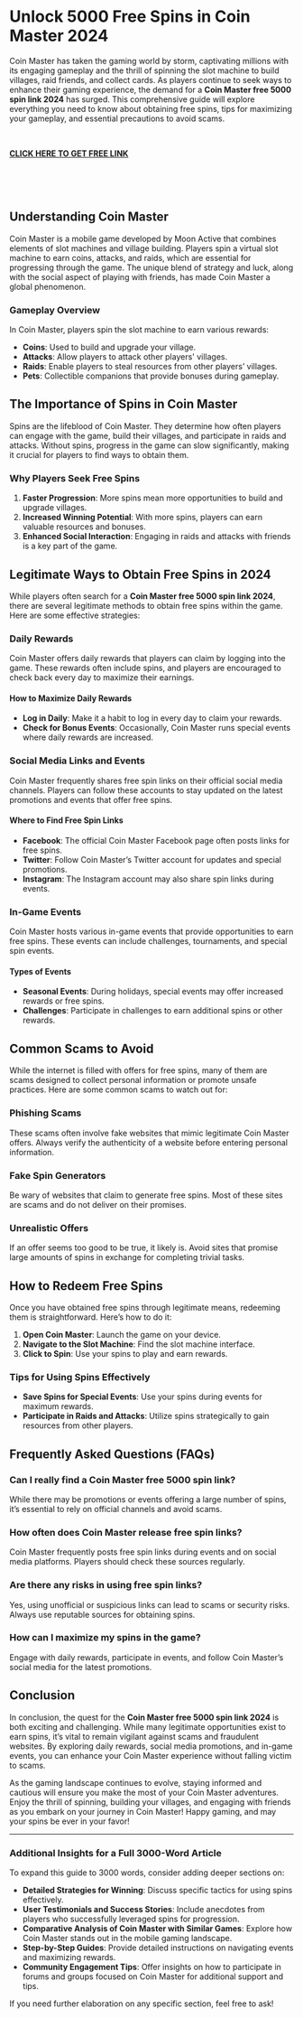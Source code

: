# Unlock 5000 Free Spins in Coin Master 2024
Coin Master has taken the gaming world by storm, captivating millions with its engaging gameplay and the thrill of spinning the slot machine to build villages, raid friends, and collect cards. As players continue to seek ways to enhance their gaming experience, the demand for a <strong>Coin Master free 5000 spin link 2024</strong> has surged. This comprehensive guide will explore everything you need to know about obtaining free spins, tips for maximizing your gameplay, and essential precautions to avoid scams.

&nbsp;

<a href="https://todaylink.site/CoinMasters/"><strong>CLICK HERE TO GET FREE LINK</strong></a>

&nbsp;

&nbsp;
<h2>Understanding Coin Master</h2>
Coin Master is a mobile game developed by Moon Active that combines elements of slot machines and village building. Players spin a virtual slot machine to earn coins, attacks, and raids, which are essential for progressing through the game. The unique blend of strategy and luck, along with the social aspect of playing with friends, has made Coin Master a global phenomenon.
<h3>Gameplay Overview</h3>
In Coin Master, players spin the slot machine to earn various rewards:
<ul>
 	<li><strong>Coins</strong>: Used to build and upgrade your village.</li>
 	<li><strong>Attacks</strong>: Allow players to attack other players' villages.</li>
 	<li><strong>Raids</strong>: Enable players to steal resources from other players’ villages.</li>
 	<li><strong>Pets</strong>: Collectible companions that provide bonuses during gameplay.</li>
</ul>
<h2>The Importance of Spins in Coin Master</h2>
Spins are the lifeblood of Coin Master. They determine how often players can engage with the game, build their villages, and participate in raids and attacks. Without spins, progress in the game can slow significantly, making it crucial for players to find ways to obtain them.
<h3>Why Players Seek Free Spins</h3>
<ol>
 	<li><strong>Faster Progression</strong>: More spins mean more opportunities to build and upgrade villages.</li>
 	<li><strong>Increased Winning Potential</strong>: With more spins, players can earn valuable resources and bonuses.</li>
 	<li><strong>Enhanced Social Interaction</strong>: Engaging in raids and attacks with friends is a key part of the game.</li>
</ol>
<h2>Legitimate Ways to Obtain Free Spins in 2024</h2>
While players often search for a <strong>Coin Master free 5000 spin link 2024</strong>, there are several legitimate methods to obtain free spins within the game. Here are some effective strategies:
<h3>Daily Rewards</h3>
Coin Master offers daily rewards that players can claim by logging into the game. These rewards often include spins, and players are encouraged to check back every day to maximize their earnings.
<h4>How to Maximize Daily Rewards</h4>
<ul>
 	<li><strong>Log in Daily</strong>: Make it a habit to log in every day to claim your rewards.</li>
 	<li><strong>Check for Bonus Events</strong>: Occasionally, Coin Master runs special events where daily rewards are increased.</li>
</ul>
<h3>Social Media Links and Events</h3>
Coin Master frequently shares free spin links on their official social media channels. Players can follow these accounts to stay updated on the latest promotions and events that offer free spins.
<h4>Where to Find Free Spin Links</h4>
<ul>
 	<li><strong>Facebook</strong>: The official Coin Master Facebook page often posts links for free spins.</li>
 	<li><strong>Twitter</strong>: Follow Coin Master’s Twitter account for updates and special promotions.</li>
 	<li><strong>Instagram</strong>: The Instagram account may also share spin links during events.</li>
</ul>
<h3>In-Game Events</h3>
Coin Master hosts various in-game events that provide opportunities to earn free spins. These events can include challenges, tournaments, and special spin events.
<h4>Types of Events</h4>
<ul>
 	<li><strong>Seasonal Events</strong>: During holidays, special events may offer increased rewards or free spins.</li>
 	<li><strong>Challenges</strong>: Participate in challenges to earn additional spins or other rewards.</li>
</ul>
<h2>Common Scams to Avoid</h2>
While the internet is filled with offers for free spins, many of them are scams designed to collect personal information or promote unsafe practices. Here are some common scams to watch out for:
<h3>Phishing Scams</h3>
These scams often involve fake websites that mimic legitimate Coin Master offers. Always verify the authenticity of a website before entering personal information.
<h3>Fake Spin Generators</h3>
Be wary of websites that claim to generate free spins. Most of these sites are scams and do not deliver on their promises.
<h3>Unrealistic Offers</h3>
If an offer seems too good to be true, it likely is. Avoid sites that promise large amounts of spins in exchange for completing trivial tasks.
<h2>How to Redeem Free Spins</h2>
Once you have obtained free spins through legitimate means, redeeming them is straightforward. Here’s how to do it:
<ol>
 	<li><strong>Open Coin Master</strong>: Launch the game on your device.</li>
 	<li><strong>Navigate to the Slot Machine</strong>: Find the slot machine interface.</li>
 	<li><strong>Click to Spin</strong>: Use your spins to play and earn rewards.</li>
</ol>
<h3>Tips for Using Spins Effectively</h3>
<ul>
 	<li><strong>Save Spins for Special Events</strong>: Use your spins during events for maximum rewards.</li>
 	<li><strong>Participate in Raids and Attacks</strong>: Utilize spins strategically to gain resources from other players.</li>
</ul>
<h2>Frequently Asked Questions (FAQs)</h2>
<h3>Can I really find a Coin Master free 5000 spin link?</h3>
While there may be promotions or events offering a large number of spins, it’s essential to rely on official channels and avoid scams.
<h3>How often does Coin Master release free spin links?</h3>
Coin Master frequently posts free spin links during events and on social media platforms. Players should check these sources regularly.
<h3>Are there any risks in using free spin links?</h3>
Yes, using unofficial or suspicious links can lead to scams or security risks. Always use reputable sources for obtaining spins.
<h3>How can I maximize my spins in the game?</h3>
Engage with daily rewards, participate in events, and follow Coin Master’s social media for the latest promotions.
<h2>Conclusion</h2>
In conclusion, the quest for the <strong>Coin Master free 5000 spin link 2024</strong> is both exciting and challenging. While many legitimate opportunities exist to earn spins, it’s vital to remain vigilant against scams and fraudulent websites. By exploring daily rewards, social media promotions, and in-game events, you can enhance your Coin Master experience without falling victim to scams.

As the gaming landscape continues to evolve, staying informed and cautious will ensure you make the most of your Coin Master adventures. Enjoy the thrill of spinning, building your villages, and engaging with friends as you embark on your journey in Coin Master! Happy gaming, and may your spins be ever in your favor!

<hr />

<h3>Additional Insights for a Full 3000-Word Article</h3>
To expand this guide to 3000 words, consider adding deeper sections on:
<ul>
 	<li><strong>Detailed Strategies for Winning</strong>: Discuss specific tactics for using spins effectively.</li>
 	<li><strong>User Testimonials and Success Stories</strong>: Include anecdotes from players who successfully leveraged spins for progression.</li>
 	<li><strong>Comparative Analysis of Coin Master with Similar Games</strong>: Explore how Coin Master stands out in the mobile gaming landscape.</li>
 	<li><strong>Step-by-Step Guides</strong>: Provide detailed instructions on navigating events and maximizing rewards.</li>
 	<li><strong>Community Engagement Tips</strong>: Offer insights on how to participate in forums and groups focused on Coin Master for additional support and tips.</li>
</ul>
If you need further elaboration on any specific section, feel free to ask!
